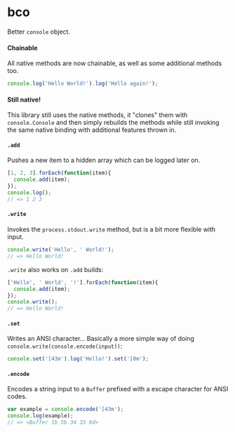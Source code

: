 bco
===
Better `console` object.

#### Chainable
All native methods are now chainable, as well as some additional methods too.

```javascript
console.log('Hello World!').log('Hello again!');
```

#### Still native!
This library still uses the native methods, it "clones" them with `console.Console` and then simply rebuilds the methods while still invoking the same native binding with additional features thrown in.

#### `.add`
Pushes a new item to a hidden array which can be logged later on.

```javascript
[1, 2, 3].forEach(function(item){
  console.add(item);
});
console.log();
// => 1 2 3
```

#### `.write`
Invokes the `process.stdout.write` method, but is a bit more flexible with input.

```javascript
console.write('Hello', ' World!');
// => Hello World!
```

`.write` also works on `.add` builds:

``` javascript
['Hello', ' World', '!'].forEach(function(item){
  console.add(item);
});
console.write();
// => Hello World!
```

#### `.set`
Writes an ANSI character...  Basically a more simple way of doing `console.write(console.encode(input))`:

```javascript
console.set('[43m').log('Hello!').set('[0m');
```

#### `.encode`
Encodes a string input to a `Buffer` prefixed with a escape character for ANSI codes.

```javascript
var example = console.encode('[43m');
console.log(example);
// => <Buffer 1b 5b 34 33 6d>
```
